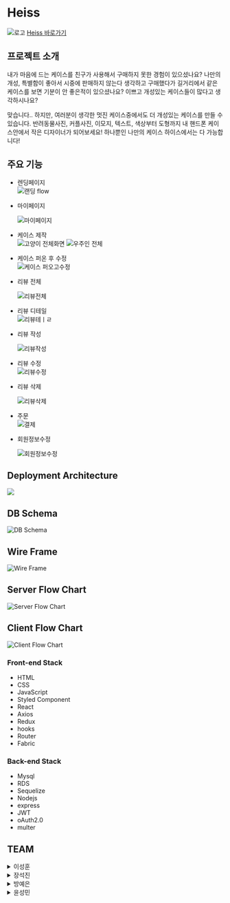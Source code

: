 # Heiss

![로고](https://user-images.githubusercontent.com/68473415/132611328-7638a5ed-2523-4ce1-a03a-dd7d9919c37c.png)
[Heiss 바로가기](https://heiss.shop/)

## 프로젝트 소개
내가 마음에 드는 케이스를 친구가 사용해서 구매하지 못한 경험이 있으셨나요?
나만의 개성, 특별함이 좋아서 시중에 판매하지 않는다 생각하고 구매했다가 길거리에서 같은 케이스를 보면 기분이 안 좋은적이 있으셨나요?
이쁘고 개성있는 케이스들이 많다고 생각하시나요?

맞습니다..
하지만, 여러분이 생각한 멋진 케이스중에서도 더 개성있는 케이스를 만들 수 있습니다.
반려동물사진, 커플사진, 이모지, 텍스트, 색상부터 도형까지 내 핸드폰 케이스안에서 작은 디자이너가 되어보세요!
하나뿐인 나만의 케이스 하이스에서는 다 가능합니다!

## 주요 기능

- 렌딩페이지  
    ![랜딩 flow](https://user-images.githubusercontent.com/68473415/136419297-3ceb23ba-38f1-49b2-b147-2b96cba12bf9.gif)

- 마이페이지
 
    ![마이페이지](https://user-images.githubusercontent.com/79984511/137337918-c71e2d6a-5619-4469-a656-437556f000ff.gif)

- 케이스 제작  
    ![고양이 전체화면](https://user-images.githubusercontent.com/68473415/136501866-4365d2e1-da80-4aa6-af9f-3128005088ac.gif)
    ![우주인 전체](https://user-images.githubusercontent.com/68473415/136501879-13cceadc-1805-4766-8e46-073df1569a82.gif)

- 케이스 퍼온 후 수정    
    ![케이스 퍼오고수정](https://user-images.githubusercontent.com/79984511/137337623-bf85f945-956d-40e7-b9a1-b44715f0969d.gif)

- 리뷰 전체 
 
    ![리뷰전체](https://user-images.githubusercontent.com/79984511/137338560-30ee5360-522b-4a55-8558-67ff9677866e.gif)

- 리뷰 디테일    
    ![리뷰테ㅣㄹ](https://user-images.githubusercontent.com/79984511/137337563-c212846c-a994-4a23-ad11-513cbec307c1.gif)

- 리뷰 작성
 
    ![리뷰작성](https://user-images.githubusercontent.com/79984511/137337469-2a0c7ae8-64bc-46fc-806e-314c010f590f.gif)       
    
- 리뷰 수정    
    ![리뷰수정](https://user-images.githubusercontent.com/79984511/137337533-61fd0473-1063-43f4-98b8-efe36cab39fc.gif)
    
- 리뷰 삭제
 
    ![리뷰삭제](https://user-images.githubusercontent.com/79984511/137337597-dcf610d6-d600-41bf-95ee-325e7d1eb5ec.gif)

- 주문  
    ![결제](https://user-images.githubusercontent.com/79984511/137336999-b74a630c-bdab-469d-bf89-f276a9a2adc7.gif)
    
- 회원정보수정
 
    ![회원정보수정](https://user-images.githubusercontent.com/79984511/137338909-06ffa854-15fd-464d-9a96-961b34b91d93.gif)

## Deployment Architecture
![](https://user-images.githubusercontent.com/79843401/136426704-a187487c-766a-4073-aaa2-fef5e3be3b05.png)

## DB Schema
![DB Schema](https://cdn.discordapp.com/attachments/884333098534334486/894843541799440435/unknown.png)

## Wire Frame
![Wire Frame](https://user-images.githubusercontent.com/68473415/136408480-2b702eef-15b4-43f6-af0b-a5e987366922.png)

## Server Flow Chart
![Server Flow Chart](https://user-images.githubusercontent.com/68473415/136436576-2b13f32a-1891-498f-b171-277b9cb6046e.jpg)

## Client Flow Chart
![Client Flow Chart](https://cdn.discordapp.com/attachments/884333098534334486/895709678728798268/Heiss_FlowChart_1.jpg)

### Front-end Stack
- HTML
- CSS
- JavaScript
- Styled Component
- React
- Axios
- Redux
- hooks
- Router
- Fabric

### Back-end Stack
- Mysql
- RDS
- Sequelize
- Nodejs
- express
- JWT
- oAuth2.0
- multer

## TEAM 

<details>
<summary>이성훈</summary>
<div markdown="1">       

* position : Front-End
* contribution 
</div>
</details>

<details>
<summary>장석진</summary>
<div markdown="1">       

* position : Front-End
* contribution 
</div>
</details>

<details>
<summary>방예은</summary>
<div markdown="1">       

* position : Back-End
* contribution : 
    - [Front]
        - 회원기능 (로그인, 회원가입, 회원정보수정, 비밀번호찾기, 회원탈퇴)
        - 리뷰기능구현/모달 반응형 CSS (리뷰작성 및 수정 삭제, 리뷰 좋아요, 케이스 퍼가기)
        - 모달구현 및 CSS (alert, confirm, 보관함, 회원수정, 탈퇴, 비밀번호 찾기 모달)
        - 마이페이지 반응형 CSS
    - [Back]
        - API작성 (리뷰 CRUD, 케이스 CRUD, 장바구니 CRD, 보관함 CRD)
        - 배포 (AWS를 이용한 서버, 클라이언트 배포 자동화)
        - Sequelize / DB구축
</div>
</details>

<details>
<summary>윤성민</summary>
<div markdown="1">   
    
* position : Back-End
* contribution 

</div>
</details>
